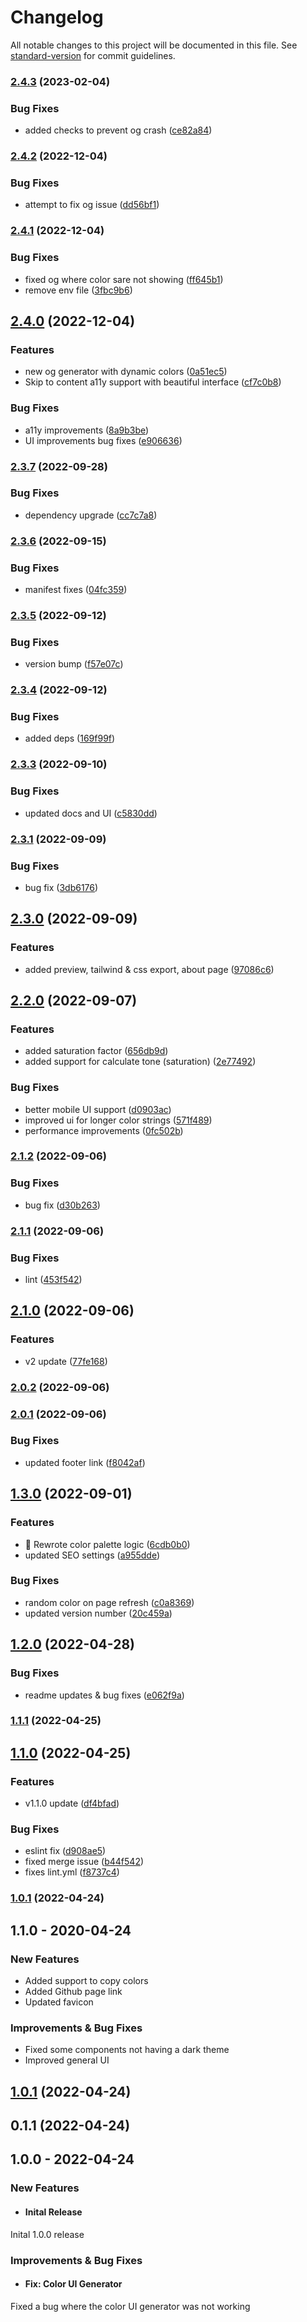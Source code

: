 # Changelog

All notable changes to this project will be documented in this file. See [standard-version](https://github.com/conventional-changelog/standard-version) for commit guidelines.

### [2.4.3](https://github.com/fluid-design-io/color-ui-generator/compare/v2.4.2...v2.4.3) (2023-02-04)


### Bug Fixes

* added checks to prevent og crash ([ce82a84](https://github.com/fluid-design-io/color-ui-generator/commit/ce82a84c4042f8dc4b5cfdaafa91bcf81584ffc1))

### [2.4.2](https://github.com/fluid-design-io/color-ui-generator/compare/v2.4.1...v2.4.2) (2022-12-04)


### Bug Fixes

* attempt to fix og issue ([dd56bf1](https://github.com/fluid-design-io/color-ui-generator/commit/dd56bf199d566e642cdbc2eb18468d8ad0924fb9))

### [2.4.1](https://github.com/fluid-design-io/color-ui-generator/compare/v2.4.0...v2.4.1) (2022-12-04)


### Bug Fixes

* fixed og where color sare not showing ([ff645b1](https://github.com/fluid-design-io/color-ui-generator/commit/ff645b1effc99e5be8d6391e5e02fb065be44b3c))
* remove env file ([3fbc9b6](https://github.com/fluid-design-io/color-ui-generator/commit/3fbc9b60bd3c8cd634fb7d857d982542fa543213))

## [2.4.0](https://github.com/fluid-design-io/color-ui-generator/compare/v2.3.7...v2.4.0) (2022-12-04)


### Features

* new og generator with dynamic colors ([0a51ec5](https://github.com/fluid-design-io/color-ui-generator/commit/0a51ec502035858ba7b2f5f32e915f157266b20d))
* Skip to content a11y support with beautiful interface ([cf7c0b8](https://github.com/fluid-design-io/color-ui-generator/commit/cf7c0b89e160dcb4d8748ee63daa61ec5a042571))


### Bug Fixes

* a11y improvements ([8a9b3be](https://github.com/fluid-design-io/color-ui-generator/commit/8a9b3bea2e134d5d99f34889ae3415c676e255a8))
* UI improvements bug fixes ([e906636](https://github.com/fluid-design-io/color-ui-generator/commit/e9066368fcbb79dce1a8523a0e32644d345759f3))

### [2.3.7](https://github.com/fluid-design-io/color-ui-generator/compare/v2.3.6...v2.3.7) (2022-09-28)


### Bug Fixes

* dependency upgrade ([cc7c7a8](https://github.com/fluid-design-io/color-ui-generator/commit/cc7c7a803ac67ec6716250a6b719081ccaf643e1))

### [2.3.6](https://github.com/fluid-design-io/color-ui-generator/compare/v2.3.5...v2.3.6) (2022-09-15)


### Bug Fixes

* manifest fixes ([04fc359](https://github.com/fluid-design-io/color-ui-generator/commit/04fc359b5ec45a8a94217df03a0fee6299b56f57))

### [2.3.5](https://github.com/fluid-design-io/color-ui-generator/compare/v2.3.4...v2.3.5) (2022-09-12)


### Bug Fixes

* version bump ([f57e07c](https://github.com/fluid-design-io/color-ui-generator/commit/f57e07cf5008f8e50f1515ce0e1e21f1bbe75c0e))

### [2.3.4](https://github.com/fluid-design-io/color-ui-generator/compare/v2.3.3...v2.3.4) (2022-09-12)


### Bug Fixes

* added deps ([169f99f](https://github.com/fluid-design-io/color-ui-generator/commit/169f99f422ca2505d1857b6f0d3556fe7bedbd74))

### [2.3.3](https://github.com/fluid-design-io/color-ui-generator/compare/v2.3.1...v2.3.3) (2022-09-10)


### Bug Fixes

* updated docs and UI ([c5830dd](https://github.com/fluid-design-io/color-ui-generator/commit/c5830ddbf240dd12bdad2d7dd716ecf3546f0ff6))

### [2.3.1](https://github.com/fluid-design-io/color-ui-generator/compare/v2.3.0...v2.3.1) (2022-09-09)


### Bug Fixes

* bug fix ([3db6176](https://github.com/fluid-design-io/color-ui-generator/commit/3db6176809fb2f838bd0cc6b1a5bc3cd05239280))

## [2.3.0](https://github.com/fluid-design-io/color-ui-generator/compare/v2.2.0...v2.3.0) (2022-09-09)


### Features

* added preview, tailwind & css export, about page ([97086c6](https://github.com/fluid-design-io/color-ui-generator/commit/97086c66e9e39d81f675103348a2b22b040323be))

## [2.2.0](https://github.com/fluid-design-io/color-ui-generator/compare/v2.1.2...v2.2.0) (2022-09-07)


### Features

* added saturation factor ([656db9d](https://github.com/fluid-design-io/color-ui-generator/commit/656db9dc5b92936b0d4530681762dc942a196fcc))
* added support for calculate tone (saturation) ([2e77492](https://github.com/fluid-design-io/color-ui-generator/commit/2e774926bb8bc6950c01da389af832700efccad9))


### Bug Fixes

* better mobile UI support ([d0903ac](https://github.com/fluid-design-io/color-ui-generator/commit/d0903acd606424e8bcd833a4d16e3193d37a90fe))
* improved ui for longer color strings ([571f489](https://github.com/fluid-design-io/color-ui-generator/commit/571f489fd26a778e838b0b9c77a1fe9fd99ee702))
* performance improvements ([0fc502b](https://github.com/fluid-design-io/color-ui-generator/commit/0fc502b06f540a3908d6a047ec9b6007180f563e))

### [2.1.2](https://github.com/fluid-design-io/color-ui-generator/compare/v2.1.1...v2.1.2) (2022-09-06)


### Bug Fixes

* bug fix ([d30b263](https://github.com/fluid-design-io/color-ui-generator/commit/d30b26353f471a70a7c80d286373b32a96dcb302))

### [2.1.1](https://github.com/fluid-design-io/color-ui-generator/compare/v2.1.0...v2.1.1) (2022-09-06)


### Bug Fixes

* lint ([453f542](https://github.com/fluid-design-io/color-ui-generator/commit/453f5421f3fc41c014100d90b413bfedbfeccfc0))

## [2.1.0](https://github.com/fluid-design-io/color-ui-generator/compare/v2.0.2...v2.1.0) (2022-09-06)


### Features

* v2 update ([77fe168](https://github.com/fluid-design-io/color-ui-generator/commit/77fe168783cf9ba2c0568b7157355311a7fda845))

### [2.0.2](https://github.com/fluid-design-io/color-ui-generator/compare/v2.0.1...v2.0.2) (2022-09-06)

### [2.0.1](https://github.com/fluid-design-io/color-ui-generator/compare/v1.3.0...v2.0.1) (2022-09-06)


### Bug Fixes

* updated footer link ([f8042af](https://github.com/fluid-design-io/color-ui-generator/commit/f8042afad30abda469040458433977212b909208))

## [1.3.0](https://github.com/fluid-design-io/color-ui-generator/compare/v1.2.0...v1.3.0) (2022-09-01)


### Features

* 🚀 Rewrote color palette logic ([6cdb0b0](https://github.com/fluid-design-io/color-ui-generator/commit/6cdb0b01c442bacff755b56f07d3804412e35f76))
* updated SEO settings ([a955dde](https://github.com/fluid-design-io/color-ui-generator/commit/a955dde542d61a0e850a7a93f802da7eee286c0a))


### Bug Fixes

* random color on page refresh ([c0a8369](https://github.com/fluid-design-io/color-ui-generator/commit/c0a836909183d18f674470f26d746ed30571114d))
* updated version number ([20c459a](https://github.com/fluid-design-io/color-ui-generator/commit/20c459ae42242eeab4b5ccc7e158947e6d57943b))

## [1.2.0](https://github.com/fluid-design-io/color-ui-generator/compare/v1.1.1...v1.2.0) (2022-04-28)


### Bug Fixes

* readme updates & bug fixes ([e062f9a](https://github.com/fluid-design-io/color-ui-generator/commit/e062f9a5e472362515d0522d2d715cf5b7e94056))

### [1.1.1](https://github.com/fluid-design-io/color-ui-generator/compare/v1.1.0...v1.1.1) (2022-04-25)

## [1.1.0](https://github.com/fluid-design-io/color-ui-generator/compare/v1.0.7...v1.1.0) (2022-04-25)


### Features

* v1.1.0 update ([df4bfad](https://github.com/fluid-design-io/color-ui-generator/commit/df4bfade55b26ec353b0e42a06ade057c970c43d))


### Bug Fixes

* eslint fix ([d908ae5](https://github.com/fluid-design-io/color-ui-generator/commit/d908ae54f2903de98972b361cf9f8f5c4166029c))
* fixed merge issue ([b44f542](https://github.com/fluid-design-io/color-ui-generator/commit/b44f5422830add3d82373cd22bc6aa3a42236562))
* fixes lint.yml ([f8737c4](https://github.com/fluid-design-io/color-ui-generator/commit/f8737c45b64cb6a956a1519c4ceea1c9d4194be8))

### [1.0.1](https://github.com/fluid-design-io/color-ui-generator/compare/v0.1.1...v1.0.1) (2022-04-24)

## 1.1.0 - 2020-04-24

### New Features

 - Added support to copy colors
 - Added Github page link
 - Updated favicon
  

### Improvements & Bug Fixes

- Fixed some components not having a dark theme
- Improved general UI

  
  

## [1.0.1](https://github.com/fluid-design-io/color-ui-generator/compare/v0.1.1...v1.0.1) (2022-04-24)

  

## 0.1.1 (2022-04-24)

  

## 1.0.0 - 2022-04-24

  

### New Features

  

-  #### Inital Release

Inital 1.0.0 release

  

### Improvements & Bug Fixes

  

-  #### Fix: Color UI Generator

Fixed a bug where the color UI generator was not working